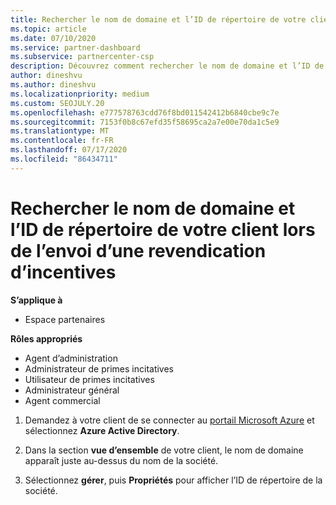 ```yaml
---
title: Rechercher le nom de domaine et l’ID de répertoire de votre client
ms.topic: article
ms.date: 07/10/2020
ms.service: partner-dashboard
ms.subservice: partnercenter-csp
description: Découvrez comment rechercher le nom de domaine et l’ID de répertoire de votre client lors de la soumission d’une revendication.
author: dineshvu
ms.author: dineshvu
ms.localizationpriority: medium
ms.custom: SEOJULY.20
ms.openlocfilehash: e777578763cdd76f8bd011542412b6840cbe9c7e
ms.sourcegitcommit: 7153f0b8c67efd35f58695ca2a7e00e70da1c5e9
ms.translationtype: MT
ms.contentlocale: fr-FR
ms.lasthandoff: 07/17/2020
ms.locfileid: "86434711"
---
```

# <a name="find-your-customers-domain-name-and-directory-id-when-submitting-an-incentives-claim"></a>Rechercher le nom de domaine et l’ID de répertoire de votre client lors de l’envoi d’une revendication d’incentives

**S’applique à**

- Espace partenaires

**Rôles appropriés**

- Agent d’administration
- Administrateur de primes incitatives
- Utilisateur de primes incitatives
- Administrateur général
- Agent commercial

1. Demandez à votre client de se connecter au [portail Microsoft Azure](https://portal.azure.com/#home) et sélectionnez **Azure Active Directory**.

2. Dans la section **vue d’ensemble** de votre client, le nom de domaine apparaît juste au-dessus du nom de la société.  

3. Sélectionnez **gérer**, puis **Propriétés** pour afficher l’ID de répertoire de la société.
